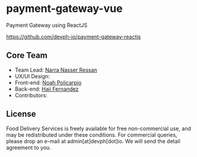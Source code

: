 # payment-gateway-vue
Payment Gateway using ReactJS

https://github.com/devph-io/payment-gateway-reactjs

## Core Team
* Team Lead: [Narra Nasser Ressan](https://www.facebook.com/XverCLoUD.Adean) 
* UX/UI Design:
* Front-end: [Noah Policarpio](https://www.facebook.com/itsmenoahpoli)
* Back-end: [Haji Fernandez](https://www.facebook.com/hajibar)
* Contributors:




## License 
Food Delivery Services is freely available for free non-commercial use, and may be redistributed under these conditions. For commercial queries, please drop an e-mail at admin[at]devph[dot]io. We will send the detail agreement to you.
